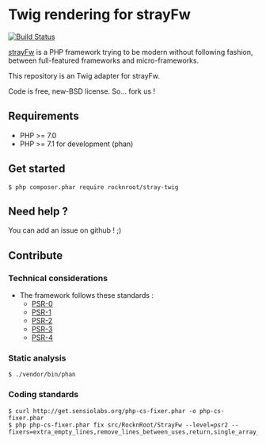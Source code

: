 # Twig rendering for strayFw

[![Build Status](https://travis-ci.org/RocknRoot/strayTwig.png?branch=master)](https://travis-ci.org/RocknRoot/strayTwig)

[strayFw](https://github.com/RocknRoot/strayFw 'strayFw') is a PHP framework trying to be modern without following fashion, between full-featured frameworks and micro-frameworks.

This repository is an Twig adapter for strayFw.

Code is free, new-BSD license. So... fork us !

## Requirements

* PHP >= 7.0
* PHP >= 7.1 for development (phan)

## Get started

    $ php composer.phar require rocknroot/stray-twig

## Need help ?

You can add an issue on github ! ;)

## Contribute

### Technical considerations

* The framework follows these standards :
    * [PSR-0](https://github.com/php-fig/fig-standards/blob/master/accepted/PSR-0.md 'PSR-0')
    * [PSR-1](https://github.com/php-fig/fig-standards/blob/master/accepted/PSR-1-basic-coding-standard.md 'PSR-1')
    * [PSR-2](https://github.com/php-fig/fig-standards/blob/master/accepted/PSR-2-coding-style-guide.md 'PSR-2')
    * [PSR-3](https://github.com/php-fig/fig-standards/blob/master/accepted/PSR-3-logger-interface.md 'PSR-3')
    * [PSR-4](https://github.com/php-fig/fig-standards/blob/master/accepted/PSR-4-autoloader.md 'PSR-4')

### Static analysis

    $ ./vendor/bin/phan

### Coding standards

    $ curl http://get.sensiolabs.org/php-cs-fixer.phar -o php-cs-fixer.phar
    $ php php-cs-fixer.phar fix src/RocknRoot/StrayFw --level=psr2 --fixers=extra_empty_lines,remove_lines_between_uses,return,single_array_no_trailing_comma,spaces_before_semicolon,spaces_cast,unused_use,whitespacy_lines,concat_with_spaces,ordered_use
